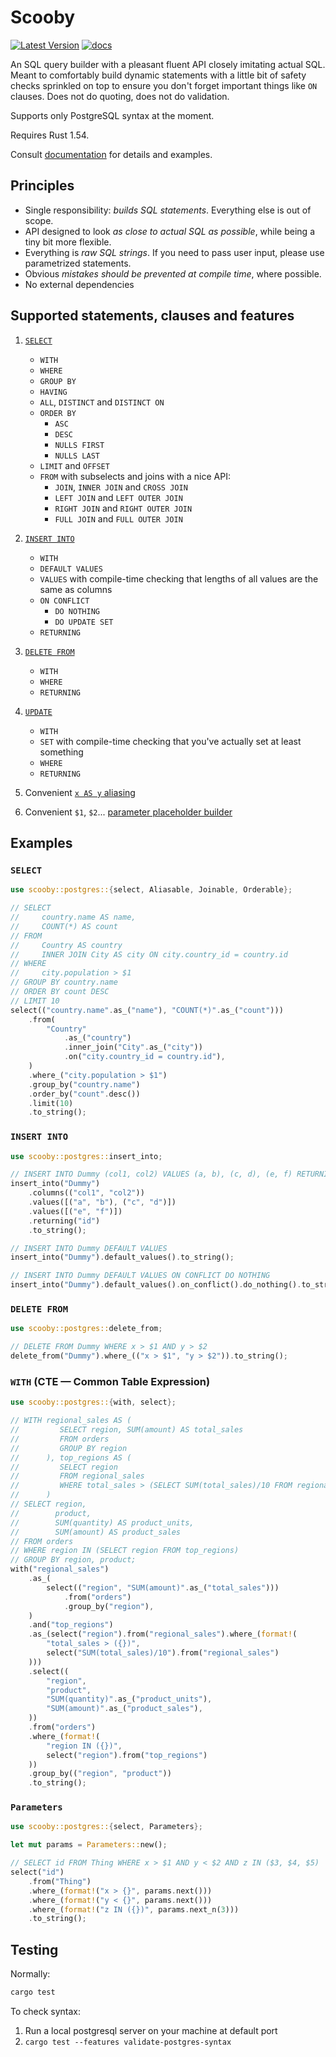Scooby
======

[![Latest Version](https://img.shields.io/crates/v/scooby.svg)](https://crates.io/crates/scooby)
[![docs](https://docs.rs/scooby/badge.svg)](https://docs.rs/scooby)

An SQL query builder with a pleasant fluent API closely imitating actual SQL. Meant to comfortably build dynamic statements with a little bit of safety checks sprinkled on top to ensure you don't forget important things like `ON` clauses. Does not do quoting, does not do validation.

Supports only PostgreSQL syntax at the moment.

Requires Rust 1.54.

Consult [documentation](https://docs.rs/scooby) for details and examples.

Principles
----------

- Single responsibility: _builds SQL statements_. Everything else is out of scope.
- API designed to look _as close to actual SQL as possible_, while being a tiny bit more flexible.
- Everything is _raw SQL strings_. If you need to pass user input, please use parametrized statements.
- Obvious _mistakes should be prevented at compile time_, where possible.
- No external dependencies

Supported statements, clauses and features
------------------------------------------

1. [`SELECT`](https://docs.rs/scooby/latest/scooby/postgres/statements/fn.select.html)
    - `WITH`
    - `WHERE`
    - `GROUP BY`
    - `HAVING`
    - `ALL`, `DISTINCT` and `DISTINCT ON`
    - `ORDER BY`
        - `ASC`
        - `DESC`
        - `NULLS FIRST`
        - `NULLS LAST`
    - `LIMIT` and `OFFSET`
    - `FROM` with subselects and joins with a nice API:
        - `JOIN`, `INNER JOIN` and `CROSS JOIN`
        - `LEFT JOIN` and `LEFT OUTER JOIN`
        - `RIGHT JOIN` and `RIGHT OUTER JOIN`
        - `FULL JOIN` and `FULL OUTER JOIN`

2. [`INSERT INTO`](https://docs.rs/scooby/latest/scooby/postgres/statements/fn.insert_into.html)
    - `WITH`
    - `DEFAULT VALUES`
    - `VALUES` with compile-time checking that lengths of all values are the same as columns
    - `ON CONFLICT`
        - `DO NOTHING`
        - `DO UPDATE SET`
    - `RETURNING`

3. [`DELETE FROM`](https://docs.rs/scooby/latest/scooby/postgres/statements/fn.delete_from.html)
    - `WITH`
    - `WHERE`
    - `RETURNING`

4. [`UPDATE`](https://docs.rs/scooby/latest/scooby/postgres/statements/fn.update.html)
    - `WITH`
    - `SET` with compile-time checking that you've actually set at least something
    - `WHERE`
    - `RETURNING`

5. Convenient [`x AS y` aliasing](https://docs.rs/scooby/latest/scooby/postgres/trait.Aliasable.html#tymethod.as_)

6. Convenient `$1`, `$2`... [parameter placeholder builder](https://docs.rs/scooby/latest/scooby/postgres/tools/struct.Parameters.html)

Examples
--------

### `SELECT`

```rust
use scooby::postgres::{select, Aliasable, Joinable, Orderable};

// SELECT
//     country.name AS name,
//     COUNT(*) AS count
// FROM
//     Country AS country
//     INNER JOIN City AS city ON city.country_id = country.id
// WHERE
//     city.population > $1
// GROUP BY country.name
// ORDER BY count DESC
// LIMIT 10
select(("country.name".as_("name"), "COUNT(*)".as_("count")))
    .from(
        "Country"
            .as_("country")
            .inner_join("City".as_("city"))
            .on("city.country_id = country.id"),
    )
    .where_("city.population > $1")
    .group_by("country.name")
    .order_by("count".desc())
    .limit(10)
    .to_string();
```

### `INSERT INTO`

```rust
use scooby::postgres::insert_into;

// INSERT INTO Dummy (col1, col2) VALUES (a, b), (c, d), (e, f) RETURNING id
insert_into("Dummy")
    .columns(("col1", "col2"))
    .values([("a", "b"), ("c", "d")])
    .values([("e", "f")])
    .returning("id")
    .to_string();

// INSERT INTO Dummy DEFAULT VALUES
insert_into("Dummy").default_values().to_string();

// INSERT INTO Dummy DEFAULT VALUES ON CONFLICT DO NOTHING
insert_into("Dummy").default_values().on_conflict().do_nothing().to_string();
```

### `DELETE FROM`

```rust
use scooby::postgres::delete_from;

// DELETE FROM Dummy WHERE x > $1 AND y > $2
delete_from("Dummy").where_(("x > $1", "y > $2")).to_string();
```

### `WITH` (CTE — Common Table Expression)

```rust
use scooby::postgres::{with, select};

// WITH regional_sales AS (
//         SELECT region, SUM(amount) AS total_sales
//         FROM orders
//         GROUP BY region
//      ), top_regions AS (
//         SELECT region
//         FROM regional_sales
//         WHERE total_sales > (SELECT SUM(total_sales)/10 FROM regional_sales)
//      )
// SELECT region,
//        product,
//        SUM(quantity) AS product_units,
//        SUM(amount) AS product_sales
// FROM orders
// WHERE region IN (SELECT region FROM top_regions)
// GROUP BY region, product;
with("regional_sales")
    .as_(
        select(("region", "SUM(amount)".as_("total_sales")))
            .from("orders")
            .group_by("region"),
    )
    .and("top_regions")
    .as_(select("region").from("regional_sales").where_(format!(
        "total_sales > ({})",
        select("SUM(total_sales)/10").from("regional_sales")
    )))
    .select((
        "region",
        "product",
        "SUM(quantity)".as_("product_units"),
        "SUM(amount)".as_("product_sales"),
    ))
    .from("orders")
    .where_(format!(
        "region IN ({})",
        select("region").from("top_regions")
    ))
    .group_by(("region", "product"))
    .to_string();
```

### `Parameters`

```rust
use scooby::postgres::{select, Parameters};

let mut params = Parameters::new();

// SELECT id FROM Thing WHERE x > $1 AND y < $2 AND z IN ($3, $4, $5)
select("id")
    .from("Thing")
    .where_(format!("x > {}", params.next()))
    .where_(format!("y < {}", params.next()))
    .where_(format!("z IN ({})", params.next_n(3)))
    .to_string();
```

Testing
-------

Normally:

```bash
cargo test
```

To check syntax:

1. Run a local postgresql server on your machine at default port
2. `cargo test --features validate-postgres-syntax`
